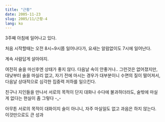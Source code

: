 ```yaml
---
title: "근황"
date: 2005-11-23
slug: 2005/11/근황-4
lang: ko
---
```


3주째 아침에 일어나고 있다.

처음 시작할때는 오전 8시~9시쯤 일어나다가,
요새는 알람없이도 7시에 일어난다.

계속 사람답게 살아야지.

여전히 술을 마신후엔 상태가 좋지 않다.
다음날 속이 안좋거나.. 그런것은 없어졌지만,
대낮부터 술을 마실리 없고, 자기 전에 마시는 경우가 대부분이니 
수면의 질이 떨어져서, 다음날 상대적으로 심각한 집중력 저하를 일으킨다.

친구나 지인들을 만나서 서로의 목적이 단지 대화나 수다에 불과하더라도,
술밖에 마실게 없다는 현실이 좀 그렇다 -_-

아무튼 서로의 목적이 대화이지 술이 아니니, 자주 마실일도 없고 과음은 하지 않는다. 
이것만으로도 큰 성과